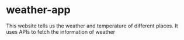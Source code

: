 # weather-app
This website tells us the weather and temperature of different places. It uses APIs to fetch the information of weather
